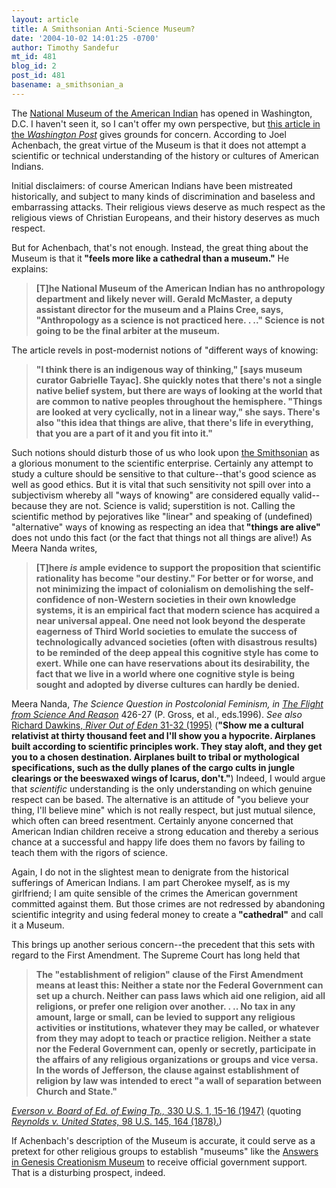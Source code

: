 ```yaml
---
layout: article
title: A Smithsonian Anti-Science Museum?
date: '2004-10-02 14:01:25 -0700'
author: Timothy Sandefur
mt_id: 481
blog_id: 2
post_id: 481
basename: a_smithsonian_a
---
```

The <a href="http://www.nmai.si.edu/ ">National Museum of the American Indian</a> has opened in Washington, D.C. I haven't seen it, so I can't offer my own perspective, but <a href="http://www.washingtonpost.com/wp-dyn/articles/A29125-2004Sep17.html">this article in the <i>Washington Post</i></a> gives grounds for concern. According to Joel Achenbach, the great virtue of the Museum is that it does not attempt a scientific or technical understanding of the history or cultures of American Indians.

<!--more-->

Initial disclaimers: of course American Indians have been mistreated historically, and subject to many kinds of discrimination and baseless and embarrassing attacks. Their religious views deserve as much respect as the religious views of Christian Europeans, and their history deserves as much respect.

But for Achenbach, that's not enough. Instead, the great thing about the Museum is that it<b> "feels more like a cathedral than a museum."</b> He explains:<blockquote><b> [T]he National Museum of the American Indian has no anthropology department and likely never will. Gerald McMaster, a deputy assistant director for the museum and a Plains Cree, says, "Anthropology as a science is not practiced here. . .." Science is not going to be the final arbiter at the museum.</b></blockquote>

The article revels in post-modernist notions of "different ways of knowing:<blockquote><b>"I think there is an indigenous way of thinking," [says museum curator Gabrielle Tayac]. She quickly notes that there's not a single native belief system, but there are ways of looking at the world that are common to native peoples throughout the hemisphere. "Things are looked at very cyclically, not in a linear way," she says. There's also "this idea that things are alive, that there's life in everything, that you are a part of it and you fit into it."</b></blockquote>

Such notions should disturb those of us who look upon <a href="http://www.si.edu/">the Smithsonian</a> as a glorious monument to the scientific enterprise. Certainly any attempt to study a culture should be sensitive to that culture--that's good science as well as good ethics. But it is vital that such sensitivity not spill over into a subjectivism whereby all "ways of knowing" are considered equally valid--because they are not. Science is valid; superstition is not. Calling the scientific method by pejoratives like "linear" and speaking of (undefined) "alternative" ways of knowing as respecting an idea that<b> "things are alive"</b> does not undo this fact (or the fact that things not all things are alive!) As Meera Nanda writes,<blockquote><b>[T]here <i>is</i> ample evidence to support the proposition that scientific rationality has become "our destiny." For better or for worse, and not minimizing the impact of colonialism on demolishing the self-confidence of non-Western societies in their own knowledge systems, it is an empirical fact that modern science has acquired a near universal appeal. One need not look beyond the desperate eagerness of Third World societies to emulate the success of technologically advanced societies (often with disastrous results) to be reminded of the deep appeal this cognitive style has come to exert. While one can have reservations about its desirability, the fact that we live in a world where one cognitive style is being sought and adopted by diverse cultures can hardly be denied.</b></blockquote>

Meera Nanda, <i>The Science Question in Postcolonial Feminism, in <a href="http://www.amazon.com/exec/obidos/tg/detail/-/0801856760/qid=1096743609/sr=8-1/ref=sr_8_xs_ap_i1_xgl14/103-5197072-1587054?v=glance&s=books&n=507846">The Flight from Science And Reason</a></i> 426-27 (P. Gross, et al., eds.1996). <i>See also</i> <a href="http://www.amazon.com/exec/obidos/tg/detail/-/0465069908/qid=1096743583/sr=8-1/ref=sr_8_xs_ap_i1_xgl14/103-5197072-1587054?v=glance&s=books&n=507846">Richard Dawkins, <i>River Out of Eden</i> 31-32 (1995)</a> (<b>"Show me a cultural relativist at thirty thousand feet and I'll show you a hypocrite. Airplanes built according to scientific principles work. They stay aloft, and they get you to a chosen destination. Airplanes built to tribal or mythological specifications, such as the dully planes of the cargo cults in jungle clearings or the beeswaxed wings of Icarus, don't."</b>) Indeed, I would argue that <i>scientific</i> understanding is the only understanding on which genuine respect can be based. The alternative is an attitude of "you believe your thing, I'll believe mine" which is not really respect, but just mutual silence, which often can breed resentment. Certainly anyone concerned that American Indian children receive a strong education and thereby a serious chance at a successful and happy life does them no favors by failing to teach them with the rigors of science.

Again, I do not in the slightest mean to denigrate from the historical sufferings of American Indians. I am part Cherokee myself, as is my girlfriend; I am quite sensible of the crimes the American government committed against them. But those crimes are not redressed by abandoning scientific integrity and using federal money to create a<b> "cathedral"</b> and call it a Museum.

This brings up another serious concern--the precedent that this sets with regard to the First Amendment. The Supreme Court has long held that<blockquote><b> The "establishment of religion" clause of the First Amendment means at least this: Neither a state nor the Federal Government can set up a church. Neither can pass laws which aid one religion, aid all religions, or prefer one religion over another. . .. No tax in any amount, large or small, can be levied to support any religious activities or institutions, whatever they may be called, or whatever from they may adopt to teach or practice religion. Neither a state nor the Federal Government can, openly or secretly, participate in the affairs of any religious organizations or groups and vice versa. In the words of Jefferson, the clause against establishment of religion by law was intended to erect "a wall of separation between Church and State."</b></blockquote>

<i><a href="http://caselaw.lp.findlaw.com/scripts/getcase.pl?navby=case&court=us&vol=330&page=1#16">Everson v. Board of Ed. of Ewing Tp.,</i> 330 U.S. 1, 15-16 (1947)</a> (quoting <i><a href="http://caselaw.lp.findlaw.com/scripts/getcase.pl?navby=case&court=us&vol=98&page=145#164">Reynolds v. United States,</i> 98 U.S. 145, 164 (1878).</a>)

If Achenbach's description of the Museum is accurate, it could serve as a pretext for other religious groups to establish "museums" like the <a href="http://www.answersingenesis.org/museum/ ">Answers in Genesis Creationism Museum</a> to receive official government support. That is a disturbing prospect, indeed.
